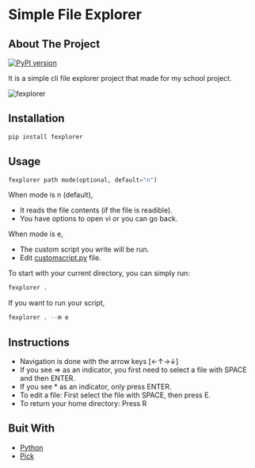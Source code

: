 # Simple File Explorer
## About The Project
[![PyPI version](https://badge.fury.io/py/fexplorer.svg)](https://badge.fury.io/py/fexplorer)

It is a simple cli file explorer project that made for my school project.

![fexplorer](https://user-images.githubusercontent.com/43148881/154813226-6b8bf0c1-7770-4e81-b0db-affa238ba893.gif)

## Installation
```python
pip install fexplorer
```
## Usage
```python
fexplorer path mode(optional, default="n")
```
When mode is n (default),
- It reads the file contents (if the file is readible).
- You have options to open vi or you can go back.

When mode is e,
- The custom script you write will be run.
- Edit [customscript.py](https://github.com/aysilsimgekaracan/fexplorer/blob/main/fexplorer/customscript.py) file.

To start with your current directory, you can simply run:
```python
fexplorer .
```

If you want to run your script,
```python
fexplorer . --m e
```

## Instructions
- Navigation is done with the arrow keys [←↑→↓]
- If you see => as an indicator, you first need to select a file with SPACE and then ENTER.
- If you see * as an indicator, only press ENTER.
- To edit a file: First select the file with SPACE, then press E.
- To return your home directory: Press R

## Buit With
- [Python](https://www.python.org)
- [Pick](https://github.com/wong2/pick)
